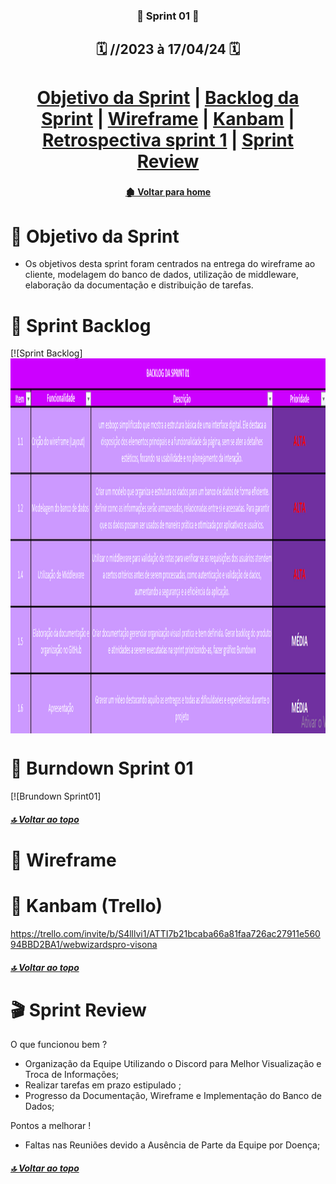  <div  align="center">

### 📍 Sprint 01 📍

## 🗓️ //2023 à 17/04/24 🗓️

</div>
<h1>
<div align="center"> 
<a  href="#dart-objetivo-da-sprint">Objetivo da Sprint</a> | <a  href="#triangular_flag_on_post-sprint-backlog">Backlog da Sprint</a> | <a  href="#page_facing_up-wireframe">Wireframe</a> | <a  href="#clipboard-kanbam-trello">Kanbam</a> | <a  href="#pushpin-apontamentos">Retrospectiva sprint 1</a> | <a  href="#hotsprings-sprint-review">Sprint Review</a>
</h1>
</div>

<div align="center">

### 

</div>

<div align="center">

#### [ 🏚️ Voltar para home](./README.md)

</div>

#  🤝 Objetivo da Sprint

- Os objetivos desta sprint foram centrados na entrega do wireframe ao cliente, modelagem do banco de dados, utilização de middleware, elaboração da documentação e distribuição de tarefas.

# 🚧 Sprint Backlog

[![Sprint Backlog]<img style="vertical-align: middle" alt="WW" height="600" width="920" src="./icon/backlog sprint01.PNG"> 

# 📇 Burndown Sprint 01

[![Brundown Sprint01]

##### [🔝 Voltar ao topo ](#dart-objetivo-da-sprint)

# 📝 Wireframe


# 📝 Kanbam (Trello)

https://trello.com/invite/b/S4lllvi1/ATTI7b21bcaba66a81faa726ac27911e56094BBD2BA1/webwizardspro-visona

##### [🔝 Voltar ao topo ](#dart-objetivo-da-sprint)

# 🎬 Sprint Review

O que funcionou bem ?
- Organização da Equipe Utilizando o Discord para Melhor Visualização e Troca de Informações;
- Realizar tarefas em prazo estipulado ;
- Progresso da Documentação, Wireframe e Implementação do Banco de Dados;

Pontos a melhorar !
- Faltas nas Reuniões devido a Ausência de Parte da Equipe por Doença;






##### [🔝 Voltar ao topo ](#dart-objetivo-da-sprint)
